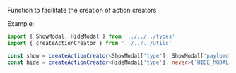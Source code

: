 Function to facilitate the creation of action creators

Example:
```ts
import { ShowModal, HideModal } from '../../../types'
import { createActionCreator } from '../../../utils'

const show = createActionCreator<ShowModal['type'], ShowModal['payload']>('CHANGE_MODAL_COMPONENT')
const hide = createActionCreator<HideModal['type'], never>('HIDE_MODAL')
```